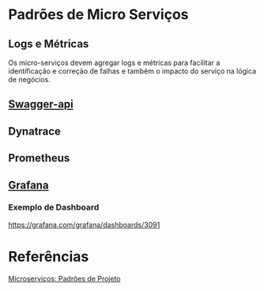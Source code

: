 # Padrões de Micro Serviços

## Logs e Métricas

Os micro-serviços devem agregar logs e métricas para facilitar a identificação e correção de falhas e também o impacto do serviço na lógica de negócios.

## [Swagger-api](https://swaggerstats.io/)

## Dynatrace

## Prometheus

## [Grafana](https://grafana.com/grafana/dashboards/893)

### Exemplo de Dashboard

https://grafana.com/grafana/dashboards/3091

# Referências

[Microserviços: Padrões de Projeto](https://cursos.alura.com.br/course/microsservicos-padroes-projeto)

